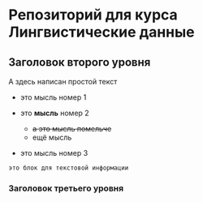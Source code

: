# Репозиторий для курса Лингвистические данные

## Заголовок второго уровня

А здесь написан простой текст

* это мысль номер 1

* это **мысль** номер 2

  * ~~а это мысль помельче~~
  * ещё мысль

* это мысль номер 3


`это блок для текстовой информации`


### Заголовок третьего уровня
